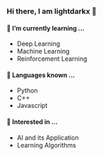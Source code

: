 ### Hi there, I am lightdarkx 👋


#### 🌱 I’m currently learning ...
- Deep Learning <br>
- Machine Learning <br>
- Reinforcement Learning <br>

#### 📖 Languages known ...
- Python <br>
- C++ <br>
- Javascript <br>

#### 🔭 Interested in ...
- AI and its Application <br>
- Learning Algorithms <br>

<!--
### 📫 Connect with me ...


--> 
<!--
**lightdarkx/lightdarkx** is a ✨ _special_ ✨ repository because its `README.md` (this file) appears on your GitHub profile.

Here are some ideas to get you started:

- 🔭 I’m currently working on ...
- 🌱 I’m currently learning ...
- 👯 I’m looking to collaborate on ...
- 🤔 I’m looking for help with ...
- 💬 Ask me about ...
- 📫 How to reach me: ...
- 😄 Pronouns: ...
- ⚡ Fun fact: ...
-->
